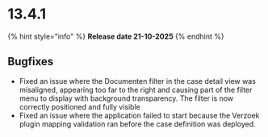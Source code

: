 # 13.4.1

{% hint style="info" %}
**Release date 21-10-2025**
{% endhint %}

## Bugfixes

* Fixed an issue where the Documenten filter in the case detail view was misaligned, appearing too far to the right and causing part of the filter menu to display with background transparency. The filter is now correctly positioned and fully visible
* Fixed an issue where the application failed to start because the Verzoek plugin mapping validation ran before the case definition was deployed.
